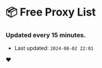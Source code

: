 # :package: Free Proxy List
### Updated every 15 minutes.

- Last updated: `2024-08-02 22:01`

:heart:
